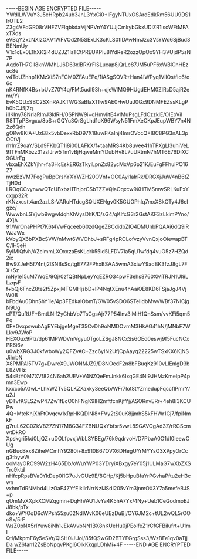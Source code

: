 -----BEGIN AGE ENCRYPTED FILE-----
YWdlLWVuY3J5cHRpb24ub3JnL3YxCi0+IFgyNTUxOSArdEdkRm56UU9DS1IrOTE2
Z3g4VFdGR08rVHFZVFlqbkdaMjNPVnY4YUJjCmkybGkxUDlZR1lscWFtMFAxTXds
eVBqY2xzNXlzOXV1WFVOd2N5SExLK3cKLS0tIDAwNmJzc3VsYWd6SjBud3BENmUy
V1c1cEx0L1hXK2l4dUZJZ1laTCtPREUKPIu8lYdReR2ozzOpOo9YH3VUjdP5sN7P
AqdoTH7GlI8knWMhLJ6D63xIBRKrFlSLucap8jQrLc87JM5uPF6xWBlCnHEzuc8e
v4ToUZhhp1KMzXiS7nFCM0ZFAuEPq/1iASgSOVR+Han4IWPyq1VilOs/fic6/o6c
nK4RNfK4Bs+bUvZ70Y4q/FMt5udI93h+qjeWIMQ9HUgdEHM0ZIRcD5ajR2emr/Y/
EvK5QUxSBC2SXnRAJKTWGSaBIaX1Tw9AE0HwUuJ0Gx9DNMFEZssKLgPh0bCJ5jZq
iIIKIny78NriaRlmJ3kIRH/0SPNW9i+qHmvIitE4vIMuPsgLFdCzzklE/OIEoViI
R8TTpPBvgxu/8oS+rGQYu3QrSgLhd1oX96WsyN51FmXeCKpJEupWBY7n4N2z6Qdh
gOKw8KIA+UzE8x5vbDexxRbD97X18uwFKaInj4lmrOVccQ+I8C8PG3nAL3pOCtVj
rh1rrZ9oaY/SLd9FKbQT1i8i00LAFkX/f+taaMRS4Kb8uvee41hTPXgLI3uhiVeL
9fTFnMKbzz31zsIJrw5Tm1vBjHqweMmYDubHv8L7uURtmN7hMT6E76DIXC9GUrFg
vbxaEhXZkYjhr+fa3HcEskER6zTkyiLpnZx82ycMxVp6p21K/EuFgFFhuiPO16Z7
nwzBzVM7FegPuBpCrshYXYWZH20OVnf+OC0Ayi1aIrRk/DRGXjJuW4nB6tZTjH0d
LROqCCvynwwQTcUBxbzI1ThjorCSbTZZVQlaOqxcw9XHTMSmwSRLKuFxYcxgp32R
rKNzxcstt4an2azLSrVARuHTdcgSQlJXENgv0K5GUOPhIq7mxXSkOTy4J6eIgzc/
WwwbnLGYjwb9wgwldqhXhVysDhK/D/sG4/qKIfcG3r2GstAKF3zLkimPYno/4XjA
91/WrOnaPHPt7K6t4VwFqceeb60zdQgeZ8CdidbZlO4DMUnbPQAAi6dQ9iRWJJWx
kVbyQX6bPXBcSVW/nMwt6WVOhbJ+sRFg4pROLofvzyVvnQxjoOiewapBTC/lH5eH
5yIMlQfvh/AZclmmLXOxxzaEsKLdrk55ld5LFDV7Ia5qU1wfdq4vuO5z7HZQd2ic
Bw9ZJeH5f74ntj2lSNBsSc/tgE772FPhxBSAA5wmA3xiwY9adBK3fzJ8gL7FX+Sz
mNyIe15uM7WqE/9Qj/0zfQBtNpLeyYqEZRO34pwF3ehs8760XMTRJN1Ul9LLzqsF
f+bQj6FncZ8te2t5ZpxjMTGMHjsbD+lP4NqtXEnu4hAaiOE8KD6FSjaJgJ4VjW0B
bFbdAu0DhnShY1ie/4p3FEdkalObmT/GW05vSDO6STelIdbMwvWBf37NlCjgN9Ug
ePT/QuRUF+BmtLNlf2yChbVp7TsGgsAjr77P54Inv3iMiH1QnSsm/vvKFi5qm5Pq
0F+0vxpswubAgEYEbjgeMgeT35CvDh9oNMDOvmM3HkAG41hN/jMNbF7WLkv9AWoP
HEXOux9Plz/dp61MPWDVmVgyu0TgoLZSgJ8NCxSs6OEd0eswj9f5FucNCxPR6i6v
u0wbXRG3J0kfwboWy2QFZvAC+Zzc6yIN2UfjCpAayq22225wTSxKX6KjNSJihrbN
X8PMPAl5TV7g+DwreX9JWONMJZ9/D8NOedF2n8bFBuqKz910vLIEnlgD3bE8ZVHz
54sBtY0M7XVf824N6ah2UEV+V4NZQeFmJnkk6IxqGE4Ni9JHMzKmeIpP4pmn3Ewp
kxxco5AGwL+LhkWZTv5QLKZXaxky3eeQb/WFr7lot8tYZmedupFqccfIPmrY/u2J
yDTvfKSLSZwP47Zw1fEcO0hFNgK9IH2mftfcnKjfYj/ASORnvERr+4eh8i3KCUPw
4Q+MteKnjXhFtOvqcw1xRpHKQDlNi8+FVy2tS0uK8jjmhS5kFHWr1Gj7/fpiNmkF
g7ruL62C0ZkV827ZN17M8G34FZBNUQxYbfsr5vwL8SGAVOgAd3Z/rRCScmwtDkRO
Xpskgri5kd0LjQZ+uDOLfpvxjWbLSYBEg/76k9qdrvoH/D7PbaA0O1dI0IeewCUg
nGBucBxx8ZiheMCmhY9280i+8x910B67OVX6DHegUYrMYYsO3XPpyOrCcg3tbywW
ooMayORC99W2zH465Db/oWuYWP03YDryiXBxgy7eY05j1ULMaG7wXbZXSTrc9ktd
nHfcpRpsBVa0YkDep0i1G7uJvGUz9E/8GHp/Kj5bHpuBfaYrPGvhaPftu2eH3cwn
vxhmTdRNMbd4LlzOaF4ZYfEIkllrNrrNzIJSdI205vYm3jnmOX3Y7a5mefeBJS+p
qUmMvXXpkXCMZqgmn+DqHh/AU1JvYa4K5hA7Yx/4Ny+Ueb1CeGodmoEJJ8bk/pTx
dko+WYOqD6cWPsh55zu02NdIWvK06eUEzDuBj/OY6JM2c+tUL2wQL5rOOcSx/5rF
WsZ0pNX5rIYuw8iNh1JEkAVvbNN1BX8nKUeHu0jPEoIfeZ1rCfGFBiIufrt+U1mI
Qtl/MkpmF6y5eSVr/QlSH0iJUoi/85fQSwGD2BTYFGrgSss3/WzBFe1qv0aTjjDa
wZ6fan12ZsBbNpqvPKgl6OlkKkqpLDhMi+4F
-----END AGE ENCRYPTED FILE-----
